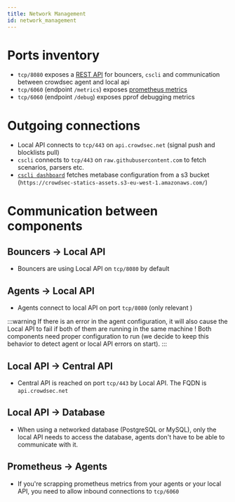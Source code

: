 ```yaml
---
title: Network Management
id: network_management
---
```



# Ports inventory

 - `tcp/8080` exposes a [REST API](https://crowdsecurity.github.io/api_doc/index.html?urls.primaryName=LAPI) for bouncers, `cscli` and communication between crowdsec agent and local api
 - `tcp/6060` (endpoint `/metrics`) exposes [prometheus metrics](/observability/prometheus.md)
 - `tcp/6060` (endpoint `/debug`) exposes pprof debugging metrics

# Outgoing connections

 - Local API connects to `tcp/443` on `api.crowdsec.net` (signal push and blocklists pull)
 - `cscli` connects to `tcp/443` on `raw.githubusercontent.com` to fetch scenarios, parsers etc.
 - [`cscli dashboard`](/cscli/cscli_dashboard.md) fetches metabase configuration from a s3 bucket (`https://crowdsec-statics-assets.s3-eu-west-1.amazonaws.com/`)



# Communication between components

## Bouncers -> Local API

 - Bouncers are using Local API on `tcp/8080` by default

## Agents -> Local API

 - Agents connect to local API on port `tcp/8080` (only relevant )

:::warning
If there is an error in the agent configuration, it will also cause the Local API to fail if both of them are running in the same machine !
Both components need proper configuration to run (we decide to keep this behavior to detect agent or local API errors on start).
:::

## Local API -> Central API

 - Central API is reached on port `tcp/443` by Local API. The FQDN is `api.crowdsec.net`

## Local API -> Database

 - When using a networked database (PostgreSQL or MySQL), only the local API needs to access the database, agents don't have to be able to communicate with it.

## Prometheus -> Agents

 - If you're scrapping prometheus metrics from your agents or your local API, you need to allow inbound connections to `tcp/6060`



